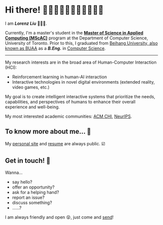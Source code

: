 # Hi there! 👏👏🏻👏🏼👏🏽👏🏾👏🏿
I am ***Lorenz Liu*** 🙋🏻‍♂️. 

Currently, I'm a master's student in the [**Master of Science in Applied Computing (MScAC)**](https://mscac.utoronto.ca/) program at the Department of Computer Science, University of Toronto. Prior to this, I graduated from [Beihang University, also known as BUAA](http://buaa.edu.cn/) as a ***B.Eng.*** in [Computer Science](https://scse.buaa.edu.cn/).

------

My research interests are in the broad area of Human-Computer Interaction (HCI):

* Reinforcement learning in human-AI interaction
* Interactive technologies in novel digital environments (extended reality, video games, etc.)

My goal is to create intelligent interactive systems that prioritize the needs, capabilities, and perspectives of humans to enhance their overall experience and well-being.

My most interested academic communities: [ACM CHI](https://dl.acm.org/conference/chi), [NeurIPS](https://nips.cc/).

## To know more about me… 🤔

My [personal site](https://gitlorenzl.github.io/) and [resume](https://gitlorenzl.github.io/files/Zhaoxun_CV.pdf) are always public. ☑️

## Get in touch! 📨

Wanna…

* say hello?
* offer an opportunity?
* ask for a helping hand?
* report an issue?
* discuss something?
* ……?

I am always friendly and open 😝, just come and [send](mailto:lorenz@cs.toronto.edu)!
